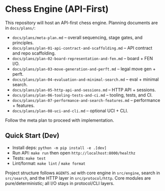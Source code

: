 # Chess Engine (API-First)

This repository will host an API-first chess engine. Planning documents are in `docs/plans/`:

- `docs/plans/meta-plan.md` – overall sequencing, stage gates, and principles.
- `docs/plans/plan-01-api-contract-and-scaffolding.md` – API contract and repo scaffolding.
- `docs/plans/plan-02-board-representation-and-fen.md` – board + FEN I/O.
- `docs/plans/plan-03-move-generation-and-perft.md` – legal move gen + perft.
- `docs/plans/plan-04-evaluation-and-minimal-search.md` – eval + minimal search.
- `docs/plans/plan-05-http-api-and-sessions.md` – HTTP API + sessions.
- `docs/plans/plan-06-tooling-tests-and-ci.md` – tooling, tests, and CI.
- `docs/plans/plan-07-performance-and-search-features.md` – performance + features.
- `docs/plans/plan-08-uci-and-cli.md` – optional UCI + CLI.

Follow the meta plan to proceed with implementation.

## Quick Start (Dev)
- Install deps: `python -m pip install -e .[dev]`
- Run API: `make run` then open `http://localhost:8000/healthz`
- Tests: `make test`
- Lint/format: `make lint` / `make format`

Project structure follows `AGENTS.md` with core engine in `src/engine`, search in `src/search`, and the HTTP layer in `src/protocol/http`. Core modules are pure/deterministic; all I/O stays in protocol/CLI layers.
